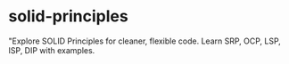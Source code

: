 # solid-principles
"Explore SOLID Principles for cleaner, flexible code. Learn SRP, OCP, LSP, ISP, DIP with examples.
